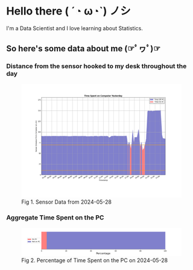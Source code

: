 
# Hello there ( ´◔ ω◔`) ノシ

I'm a Data Scientist and I love learning about Statistics.

## So here's some data about me (☞ﾟヮﾟ)☞


### Distance from the sensor hooked to my desk throughout the day
<figure>
  <picture>
    <source media="(prefers-color-scheme: dark)" srcset="Pi/readme/graphs/lineplot/dark-plot-2024-05-28.png">
    <source media="(prefers-color-scheme: light)" srcset="Pi/readme/graphs/lineplot/light-plot-2024-05-28.png">
    <img alt="Shows a black logo in light color mode and a white one in dark color mode." src="Pi/readme/graphs/lineplot/light-plot-2024-05-28.png">
  </picture>
  <figcaption>Fig 1. Sensor Data from 2024-05-28</figcaption>
</figure>



### Aggregate Time Spent on the PC
<figure>
  <picture>
    <source media="(prefers-color-scheme: dark)" srcset="Pi/readme/graphs/barplot/dark-plot-2024-05-28.png">
    <source media="(prefers-color-scheme: light)" srcset="Pi/readme/graphs/barplot/light-plot-2024-05-28.png">
    <img alt="Shows a black logo in light color mode and a white one in dark color mode." src="Pi/readme/graphs/barplot/light-plot-2024-05-28.png">
  </picture>
  <figcaption>Fig 2. Percentage of Time Spent on the PC on 2024-05-28</figcaption>
</figure>
